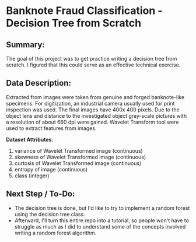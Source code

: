# Banknote Fraud Classification - Decision Tree from Scratch
## Summary: ##
The goal of this project was to get practice writing a decision tree from scratch. I figured that this could serve as an effective technical exercise.
 
## **Data Description**:
Extracted from images were taken from genuine and forged banknote-like specimens. For digitization, an industrial camera usually used for print inspection was used. The final images have 400x 400 pixels. Due to the object lens and distance to the investigated object gray-scale pictures with a resolution of about 660 dpi were gained. Wavelet Transform tool were used to extract features from images.

**Dataset Attributes**:
1. variance of Wavelet Transformed image (continuous)
2. skewness of Wavelet Transformed image (continuous)
3. curtosis of Wavelet Transformed image (continuous)
4. entropy of image (continuous)
5. class (integer)

## Next Step / To-Do:
* The decision tree is done, but I'd like to try to implement a random forest using the decision tree class. 
* Afterward, I'll turn this entire repo into a tutorial, so people won't have to struggle as much as I did to understand some of the concepts involved writing a random forest algorithm.   
